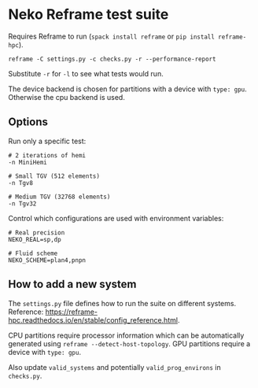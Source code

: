 # Neko Reframe test suite

Requires Reframe to run (`spack install reframe` or `pip install reframe-hpc`).

```
reframe -C settings.py -c checks.py -r --performance-report
```

Substitute `-r` for `-l` to see what tests would run.

The device backend is chosen for partitions with a device with `type: gpu`.
Otherwise the cpu backend is used.

## Options

Run only a specific test:

```
# 2 iterations of hemi
-n MiniHemi

# Small TGV (512 elements)
-n Tgv8

# Medium TGV (32768 elements)
-n Tgv32
```

Control which configurations are used with environment variables:

```
# Real precision
NEKO_REAL=sp,dp

# Fluid scheme
NEKO_SCHEME=plan4,pnpn
```

## How to add a new system

The `settings.py` file defines how to run the suite on different systems.
Reference: https://reframe-hpc.readthedocs.io/en/stable/config_reference.html.

CPU partitions require processor information which can be automatically
generated using `reframe --detect-host-topology`. GPU partitions require a
device with `type: gpu`.

Also update `valid_systems` and potentially `valid_prog_environs` in `checks.py`.
